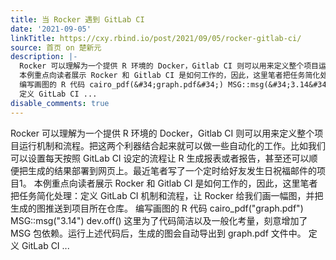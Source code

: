 ```yaml
---
title: 当 Rocker 遇到 GitLab CI
date: '2021-09-05'
linkTitle: https://cxy.rbind.io/post/2021/09/05/rocker-gitlab-ci/
source: 首页 on 楚新元
description: |-
  Rocker 可以理解为一个提供 R 环境的 Docker，Gitlab CI 则可以用来定义整个项目运行机制和流程。把这两个利器结合起来就可以做一些自动化的工作。比如我们可以设置每天按照 GitLab CI 设定的流程让 R 生成报表或者报告，甚至还可以顺便把生成的结果部署到网页上。最近笔者写了一个定时给好友发生日祝福邮件的项目1。
  本例重点向读者展示 Rocker 和 Gitlab CI 是如何工作的，因此，这里笔者把任务简化处理：定义 GitLab CI 机制和流程，让 Rocker 给我们画一幅图，并把生成的图推送到项目所在仓库。
  编写画图的 R 代码 cairo_pdf(&#34;graph.pdf&#34;) MSG::msg(&#34;3.14&#34;) dev.off() 这里为了代码简洁以及一般化考量，刻意增加了 MSG 包依赖。运行上述代码后，生成的图会自动导出到 graph.pdf 文件中。
  定义 GitLab CI ...
disable_comments: true
---
```

Rocker 可以理解为一个提供 R 环境的 Docker，Gitlab CI 则可以用来定义整个项目运行机制和流程。把这两个利器结合起来就可以做一些自动化的工作。比如我们可以设置每天按照 GitLab CI 设定的流程让 R 生成报表或者报告，甚至还可以顺便把生成的结果部署到网页上。最近笔者写了一个定时给好友发生日祝福邮件的项目1。
本例重点向读者展示 Rocker 和 Gitlab CI 是如何工作的，因此，这里笔者把任务简化处理：定义 GitLab CI 机制和流程，让 Rocker 给我们画一幅图，并把生成的图推送到项目所在仓库。
编写画图的 R 代码 cairo_pdf(&#34;graph.pdf&#34;) MSG::msg(&#34;3.14&#34;) dev.off() 这里为了代码简洁以及一般化考量，刻意增加了 MSG 包依赖。运行上述代码后，生成的图会自动导出到 graph.pdf 文件中。
定义 GitLab CI ...